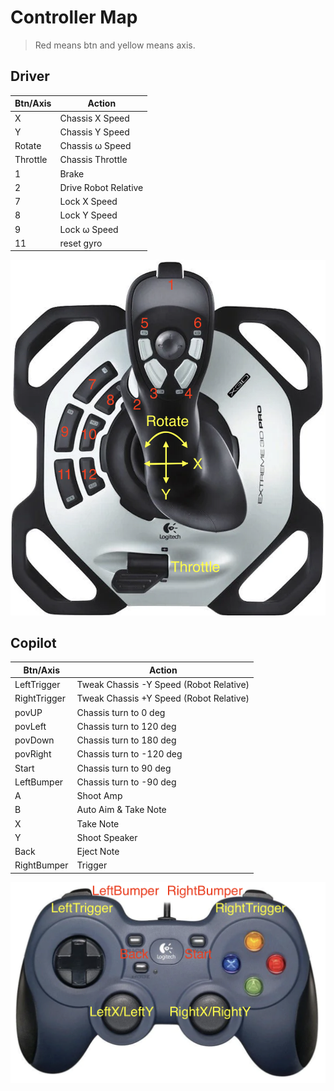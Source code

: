 # Controller Map

> Red means btn and yellow means axis.

## Driver

| Btn/Axis | Action               |
| -------- | -------------------- |
| X        | Chassis X Speed      |
| Y        | Chassis Y Speed      |
| Rotate   | Chassis ω Speed      |
| Throttle | Chassis Throttle     |
| 1        | Brake                |
| 2        | Drive Robot Relative |
| 7        | Lock X Speed         |
| 8        | Lock Y Speed         |
| 9        | Lock ω Speed         |
| 11       | reset gyro           |

![Driver Controller](Driver-Controller.png)

## Copilot

| Btn/Axis     | Action                                  |
| ------------ | --------------------------------------- |
| LeftTrigger  | Tweak Chassis -Y Speed (Robot Relative) |
| RightTrigger | Tweak Chassis +Y Speed (Robot Relative) |
| povUP        | Chassis turn to 0 deg                   |
| povLeft      | Chassis turn to 120 deg                 |
| povDown      | Chassis turn to 180 deg                 |
| povRight     | Chassis turn to -120 deg                |
| Start        | Chassis turn to 90 deg                  |
| LeftBumper   | Chassis turn to -90 deg                 |
| A            | Shoot Amp                               |
| B            | Auto Aim & Take Note                    |
| X            | Take Note                               |
| Y            | Shoot Speaker                           |
| Back         | Eject Note                              |
| RightBumper  | Trigger                                 |

![Copilot Controller](Copilot-Controller.png)
